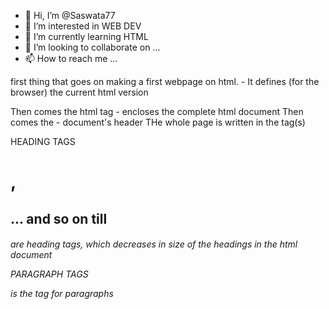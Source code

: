 - 👋 Hi, I’m @Saswata77
- 👀 I’m interested in WEB DEV
- 🌱 I’m currently learning HTML
- 💞️ I’m looking to collaborate on ...
- 📫 How to reach me ...

<!DOCTYPE html> first thing that goes on making a first webpage on html. - It defines (for the browser) the current html version
Then comes the html tag - encloses the complete html document
Then comes the <head> - document's header
THe whole page is written in the <body></body> tag(s) 
  
  
  HEADING TAGS
  <h1>,<h2>... and so on till <h6> are heading tags, which decreases in size of the headings in the html document
    
PARAGRAPH TAGS
<p> is the tag for paragraphs

